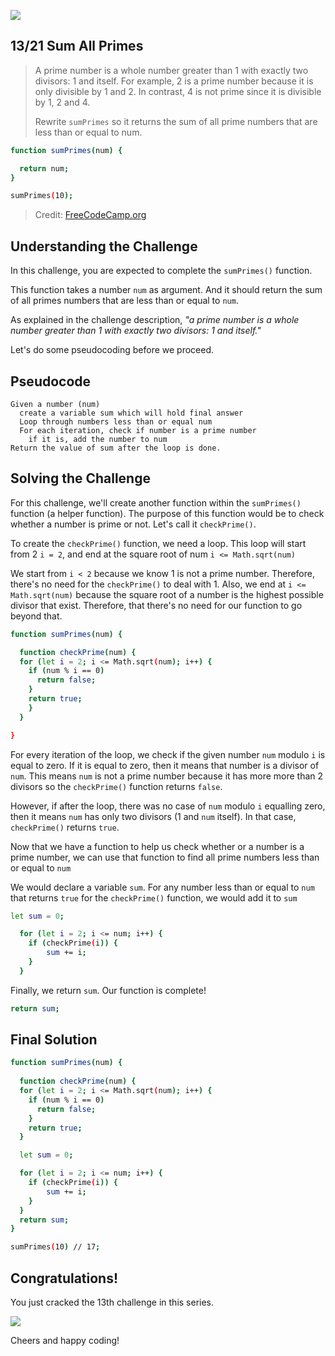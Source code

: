 ![](https://img.shields.io/badge/Coding-Challenges-darkgreen)

## 13/21 Sum All Primes

>A prime number is a whole number greater than 1 with exactly two divisors: 1 and itself. 
>For example, 2 is a prime number because it is only divisible by 1 and 2. 
>In contrast, 4 is not prime since it is divisible by 1, 2 and 4.
>
>Rewrite `sumPrimes` so it returns the sum of all prime numbers that are less than or equal to num.
```bash
function sumPrimes(num) {

  return num;
}

sumPrimes(10);
```
> Credit: [FreeCodeCamp.org](https://www.freecodecamp.org/learn/javascript-algorithms-and-data-structures/intermediate-algorithm-scripting/sum-all-primes)


## Understanding the Challenge

In this challenge, you are expected to complete the `sumPrimes()` function.

This function takes a number `num` as argument. And it should return the sum of all primes numbers that are less than or equal to `num`.

As explained in the challenge description, _"a prime number is a whole number greater than 1 with exactly two divisors: 1 and itself."_ 

Let's do some pseudocoding before we proceed.

## Pseudocode
```
Given a number (num)
  create a variable sum which will hold final answer
  Loop through numbers less than or equal num
  For each iteration, check if number is a prime number
    if it is, add the number to num
Return the value of sum after the loop is done.
```

## Solving the Challenge

For this challenge, we'll create another function within the `sumPrimes()` function (a helper function). The purpose of this function would be to check whether a number is prime or not. Let's call it `checkPrime()`.

To create the `checkPrime()` function, we need a loop. This loop will start from 2 `i = 2`, and end at the square root of num `i <= Math.sqrt(num)`

We start from `i < 2` because we know 1 is not a prime number. Therefore, there's no need for the `checkPrime()` to deal with 1. Also, we end at `i <= Math.sqrt(num)` because the square root of a number is the highest possible divisor that exist. Therefore, that there's no need for our function to go beyond that. 

```bash
function sumPrimes(num) {

  function checkPrime(num) {
  for (let i = 2; i <= Math.sqrt(num); i++) {
    if (num % i == 0)
      return false;
    }
    return true;
    }
  }

}
```

For every iteration of the loop, we check if the given number `num` modulo `i` is equal to zero. If it is equal to zero, then it means that number is a divisor of `num`. This means `num` is not a prime number because it has more more than 2 divisors so the `checkPrime()` function returns `false`.

However, if after the loop, there was no case of `num` modulo `i` equalling zero, then it means `num` has only two divisors (1 and `num` itself). In that case, `checkPrime()` returns `true`. 

Now that we have a function to help us check whether or a number is a prime number, we can use that function to find all prime numbers less than or equal to `num`

We would declare a variable `sum`. For any number less than or equal to `num` that returns `true` for the `checkPrime()` function, we would add it to `sum`
```bash
let sum = 0;

  for (let i = 2; i <= num; i++) {
    if (checkPrime(i)) {
        sum += i;
    }
  }
````
Finally, we return `sum`. Our function is complete! 
```bash
return sum;
```

## Final Solution

```bash
function sumPrimes(num) {
  
  function checkPrime(num) {
  for (let i = 2; i <= Math.sqrt(num); i++) {
    if (num % i == 0)
      return false;
    }
    return true;
  }

  let sum = 0;

  for (let i = 2; i <= num; i++) {
    if (checkPrime(i)) {
        sum += i;
    }
  }
  return sum;
}

sumPrimes(10) // 17;
```

## Congratulations!
You just cracked the 13th challenge in this series.

![](https://camo.githubusercontent.com/749155b89333c6d89386f5c98dd110e234a00f2aa1e864a5b3fecaf089aedb27/68747470733a2f2f6d656469612e67697068792e636f6d2f6d656469612f336f36664a31424d375232454252446e784b2f67697068792e676966)


Cheers and happy coding!
